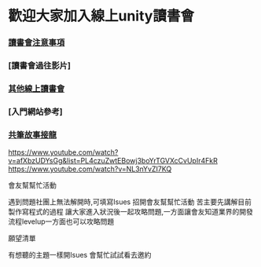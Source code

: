 # 歡迎大家加入線上unity讀書會

### [讀書會注意事項](http://goo.gl/d9cRJ9)

### [讀書會過往影片]

### [其他線上讀書會](http://goo.gl/mQbjWw)

### [入門網站參考]

### [共筆故事接龍](http://goo.gl/qaK5eu)

https://www.youtube.com/watch?v=afXbzUDYsGg&list=PL4czuZwtEBowj3boYrTGVXcCvUpIr4FkR
https://www.youtube.com/watch?v=NL3nYvZI7KQ


會友幫幫忙活動

遇到問題社團上無法解開時,可填寫Isues 招開會友幫幫忙活動
苦主要先講解目前製作寫程式的過程
讓大家進入狀況後一起攻略問題,一方面讓會友知道業界的開發流程levelup一方面也可以攻略問題

願望清單

有想聽的主題一樣開Isues 會幫忙試試看去邀約
